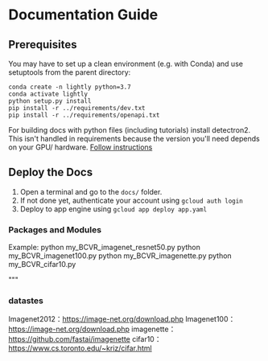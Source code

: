 # Documentation Guide

## Prerequisites
You may have to set up a clean environment (e.g. with Conda) and use setuptools from the parent directory:
```
conda create -n lightly python=3.7
conda activate lightly
python setup.py install
pip install -r ../requirements/dev.txt
pip install -r ../requirements/openapi.txt
```

For building docs with python files (including tutorials) install detectron2.
This isn't handled in requirements because the version you'll need depends on your GPU/ hardware.
[Follow instructions](https://detectron2.readthedocs.io/en/latest/tutorials/install.html)

## Deploy the Docs
1. Open a terminal and go to the `docs/` folder. 
1. If not done yet, authenticate your account using `gcloud auth login`
1. Deploy to app engine using `gcloud app deploy app.yaml`

### Packages and Modules

Example:
python  my_BCVR_imagenet_resnet50.py
python  my_BCVR_imagenet100.py
python my_BCVR_imagenette.py
python my_BCVR_cifar10.py

"""


###  datastes
Imagenet2012：https://image-net.org/download.php
Imagenet100：https://image-net.org/download.php
imagenette： https://github.com/fastai/imagenette
cifar10： https://www.cs.toronto.edu/~kriz/cifar.html
